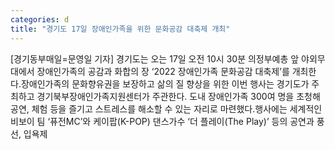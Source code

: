 ```yaml
---
categories: d
title: "경기도 17일 장애인가족을 위한 문화공감 대축제 개최"
---
```

[경기동부매일=문영일 기자] 경기도는 오는 17일 오전 10시 30분 의정부예총 앞 야외무대에서 장애인가족의 공감과 화합의 장 ‘2022 장애인가족 문화공감 대축제’를 개최한다.장애인가족의 문화향유권을 보장하고 삶의 질 향상을 위한 이번 행사는 경기도가 주최하고 경기북부장애인가족지원센터가 주관한다. 도내 장애인가족 300여 명을 초청해 공연, 체험 등을 즐기고 스트레스를 해소할 수 있는 자리로 마련했다.행사에는 세계적인 비보이 팀 ‘퓨전MC’와 케이팝(K-POP) 댄스가수 ‘더 플레이(The Play)’ 등의 공연과 풍선, 입욕제
